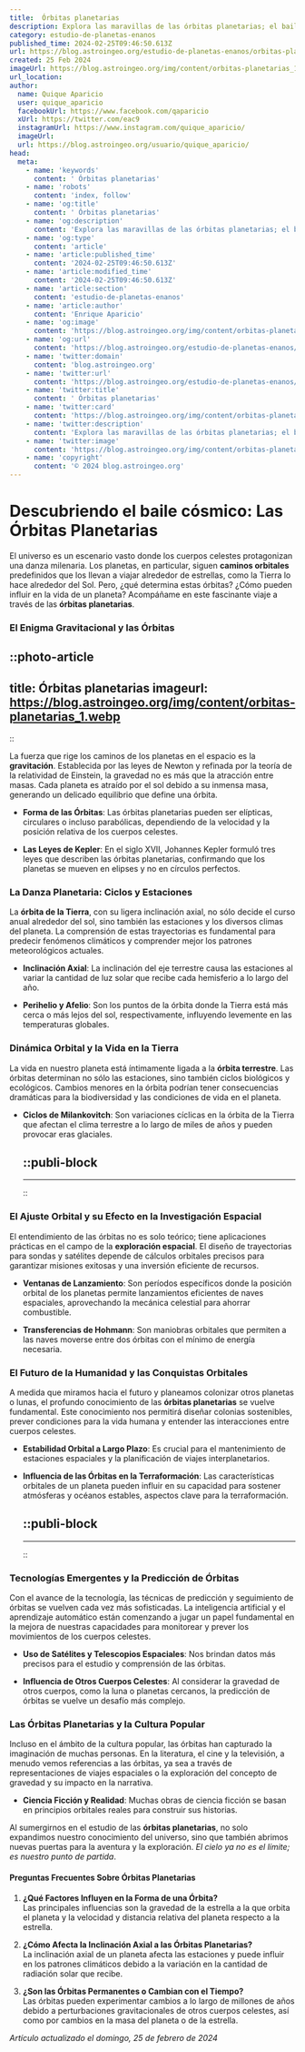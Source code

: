 ```yaml
---
title:  Órbitas planetarias
description: Explora las maravillas de las órbitas planetarias; el baile celestial que rige nuestros cielos. Descubre sus secretos y patrones aquí.
category: estudio-de-planetas-enanos
published_time: 2024-02-25T09:46:50.613Z
url: https://blog.astroingeo.org/estudio-de-planetas-enanos/orbitas-planetarias
created: 25 Feb 2024
imageUrl: https://blog.astroingeo.org/img/content/orbitas-planetarias_1.webp
url_location:
author:
  name: Quique Aparicio
  user: quique_aparicio
  facebookUrl: https://www.facebook.com/qaparicio
  xUrl: https://twitter.com/eac9
  instagramUrl: https://www.instagram.com/quique_aparicio/
  imageUrl: 
  url: https://blog.astroingeo.org/usuario/quique_aparicio/
head:
  meta:
    - name: 'keywords'
      content: ' Órbitas planetarias'
    - name: 'robots'
      content: 'index, follow'
    - name: 'og:title'
      content: ' Órbitas planetarias'
    - name: 'og:description'
      content: 'Explora las maravillas de las órbitas planetarias; el baile celestial que rige nuestros cielos. Descubre sus secretos y patrones aquí.'
    - name: 'og:type'
      content: 'article'
    - name: 'article:published_time'
      content: '2024-02-25T09:46:50.613Z'
    - name: 'article:modified_time'
      content: '2024-02-25T09:46:50.613Z'
    - name: 'article:section'
      content: 'estudio-de-planetas-enanos'
    - name: 'article:author'
      content: 'Enrique Aparicio'
    - name: 'og:image'
      content: 'https://blog.astroingeo.org/img/content/orbitas-planetarias_1.webp'
    - name: 'og:url'
      content: 'https://blog.astroingeo.org/estudio-de-planetas-enanos/orbitas-planetarias'
    - name: 'twitter:domain'
      content: 'blog.astroingeo.org'
    - name: 'twitter:url'
      content: 'https://blog.astroingeo.org/estudio-de-planetas-enanos/orbitas-planetarias'
    - name: 'twitter:title'
      content: ' Órbitas planetarias'
    - name: 'twitter:card'
      content: 'https://blog.astroingeo.org/img/content/orbitas-planetarias_1.webp'
    - name: 'twitter:description'
      content: 'Explora las maravillas de las órbitas planetarias; el baile celestial que rige nuestros cielos. Descubre sus secretos y patrones aquí.'
    - name: 'twitter:image'
      content: 'https://blog.astroingeo.org/img/content/orbitas-planetarias_1.webp'
    - name: 'copyright'
      content: '© 2024 blog.astroingeo.org'
---
```

# Descubriendo el baile cósmico: Las Órbitas Planetarias

El universo es un escenario vasto donde los cuerpos celestes protagonizan una danza milenaria. Los planetas, en particular, siguen **caminos orbitales** predefinidos que los llevan a viajar alrededor de estrellas, como la Tierra lo hace alrededor del Sol. Pero, ¿qué determina estas órbitas? ¿Cómo pueden influir en la vida de un planeta? Acompáñame en este fascinante viaje a través de las **órbitas planetarias**.

### El Enigma Gravitacional y las Órbitas


::photo-article
---
title:  Órbitas planetarias
imageurl: https://blog.astroingeo.org/img/content/orbitas-planetarias_1.webp
---
::



La fuerza que rige los caminos de los planetas en el espacio es la **gravitación**. Establecida por las leyes de Newton y refinada por la teoría de la relatividad de Einstein, la gravedad no es más que la atracción entre masas. Cada planeta es atraído por el sol debido a su inmensa masa, generando un delicado equilibrio que define una órbita.

- **Forma de las Órbitas**: Las órbitas planetarias pueden ser elípticas, circulares o incluso parabólicas, dependiendo de la velocidad y la posición relativa de los cuerpos celestes.

- **Las Leyes de Kepler**: En el siglo XVII, Johannes Kepler formuló tres leyes que describen las órbitas planetarias, confirmando que los planetas se mueven en elipses y no en círculos perfectos.

### La Danza Planetaria: Ciclos y Estaciones

La **órbita de la Tierra**, con su ligera inclinación axial, no sólo decide el curso anual alrededor del sol, sino también las estaciones y los diversos climas del planeta. La comprensión de estas trayectorias es fundamental para predecir fenómenos climáticos y comprender mejor los patrones meteorológicos actuales.

- **Inclinación Axial**: La inclinación del eje terrestre causa las estaciones al variar la cantidad de luz solar que recibe cada hemisferio a lo largo del año.

- **Perihelio y Afelio**: Son los puntos de la órbita donde la Tierra está más cerca o más lejos del sol, respectivamente, influyendo levemente en las temperaturas globales.

### Dinámica Orbital y la Vida en la Tierra

La vida en nuestro planeta está íntimamente ligada a la **órbita terrestre**. Las órbitas determinan no sólo las estaciones, sino también ciclos biológicos y ecológicos. Cambios menores en la órbita podrían tener consecuencias dramáticas para la biodiversidad y las condiciones de vida en el planeta.

- **Ciclos de Milankovitch**: Son variaciones cíclicas en la órbita de la Tierra que afectan el clima terrestre a lo largo de miles de años y pueden provocar eras glaciales.


  ::publi-block
  ---
  ---
  ::
  
  

### El Ajuste Orbital y su Efecto en la Investigación Espacial

El entendimiento de las órbitas no es solo teórico; tiene aplicaciones prácticas en el campo de la **exploración espacial**. El diseño de trayectorias para sondas y satélites depende de cálculos orbitales precisos para garantizar misiones exitosas y una inversión eficiente de recursos.

- **Ventanas de Lanzamiento**: Son períodos específicos donde la posición orbital de los planetas permite lanzamientos eficientes de naves espaciales, aprovechando la mecánica celestial para ahorrar combustible.

- **Transferencias de Hohmann**: Son maniobras orbitales que permiten a las naves moverse entre dos órbitas con el mínimo de energía necesaria.

### El Futuro de la Humanidad y las Conquistas Orbitales

A medida que miramos hacia el futuro y planeamos colonizar otros planetas o lunas, el profundo conocimiento de las **órbitas planetarias** se vuelve fundamental. Este conocimiento nos permitirá diseñar colonias sostenibles, prever condiciones para la vida humana y entender las interacciones entre cuerpos celestes.

- **Estabilidad Orbital a Largo Plazo**: Es crucial para el mantenimiento de estaciones espaciales y la planificación de viajes interplanetarios.

- **Influencia de las Órbitas en la Terraformación**: Las características orbitales de un planeta pueden influir en su capacidad para sostener atmósferas y océanos estables, aspectos clave para la terraformación.


  ::publi-block
  ---
  ---
  ::
  
  

### Tecnologías Emergentes y la Predicción de Órbitas

Con el avance de la tecnología, las técnicas de predicción y seguimiento de órbitas se vuelven cada vez más sofisticadas. La inteligencia artificial y el aprendizaje automático están comenzando a jugar un papel fundamental en la mejora de nuestras capacidades para monitorear y prever los movimientos de los cuerpos celestes.

- **Uso de Satélites y Telescopios Espaciales**: Nos brindan datos más precisos para el estudio y comprensión de las órbitas.

- **Influencia de Otros Cuerpos Celestes**: Al considerar la gravedad de otros cuerpos, como la luna o planetas cercanos, la predicción de órbitas se vuelve un desafío más complejo.

### Las Órbitas Planetarias y la Cultura Popular

Incluso en el ámbito de la cultura popular, las órbitas han capturado la imaginación de muchas personas. En la literatura, el cine y la televisión, a menudo vemos referencias a las órbitas, ya sea a través de representaciones de viajes espaciales o la exploración del concepto de gravedad y su impacto en la narrativa.

- **Ciencia Ficción y Realidad**: Muchas obras de ciencia ficción se basan en principios orbitales reales para construir sus historias.

Al sumergirnos en el estudio de las **órbitas planetarias**, no solo expandimos nuestro conocimiento del universo, sino que también abrimos nuevas puertas para la aventura y la exploración. *El cielo ya no es el límite; es nuestro punto de partida*.

#### Preguntas Frecuentes Sobre Órbitas Planetarias

1. **¿Qué Factores Influyen en la Forma de una Órbita?**  
Las principales influencias son la gravedad de la estrella a la que orbita el planeta y la velocidad y distancia relativa del planeta respecto a la estrella.

2. **¿Cómo Afecta la Inclinación Axial a las Órbitas Planetarias?**  
La inclinación axial de un planeta afecta las estaciones y puede influir en los patrones climáticos debido a la variación en la cantidad de radiación solar que recibe.

3. **¿Son las Órbitas Permanentes o Cambian con el Tiempo?**  
Las órbitas pueden experimentar cambios a lo largo de millones de años debido a perturbaciones gravitacionales de otros cuerpos celestes, así como por cambios en la masa del planeta o de la estrella.

_Artículo actualizado el domingo, 25 de febrero de 2024_